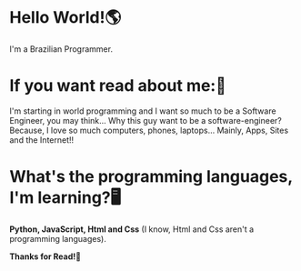 # Hello World!🌎
I'm a Brazilian Programmer.

# If you want read about me:📜
I'm starting in world programming and I want so much to be a Software Engineer, you may think... Why this guy want to be a software-engineer? Because, I love so much computers, phones, laptops... Mainly, Apps, Sites and the Internet!!

# What's the programming languages, I'm learning?🖥️
**Python, JavaScript, Html and Css** (I know, Html and Css aren't a programming languages).

**Thanks for Read!🙏**
